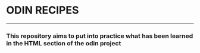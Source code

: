 <!DOCTYPE html>
<html lang="en">
<head>
    <meta charset="UTF-8">
    <meta name="viewport" content="width=device-width, initial-scale=1.0">
</head>
<body>
    <h1>ODIN RECIPES</h1>
    <hr>
    <h3>This repository aims to put into practice what has been learned in the HTML section of the odin project</h3>
    <br>
    
</body>
</html>
